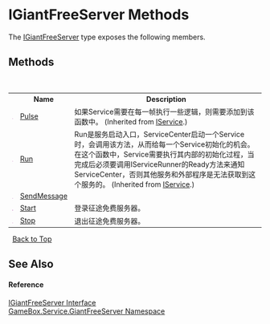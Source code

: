 # IGiantFreeServer Methods
 

The <a href="5669bb1b-4d22-a9dd-9b88-b96fab6ad2eb">IGiantFreeServer</a> type exposes the following members.


## Methods
&nbsp;<table><tr><th></th><th>Name</th><th>Description</th></tr><tr><td>![Public method](media/pubmethod.gif "Public method")</td><td><a href="0de9df42-d93d-7656-9d63-f570ec7a9b3f">Pulse</a></td><td>
如果Service需要在每一帧执行一些逻辑，则需要添加到该函数中。
 (Inherited from <a href="741e402f-9585-4b18-9dbb-3b6ef80bacae">IService</a>.)</td></tr><tr><td>![Public method](media/pubmethod.gif "Public method")</td><td><a href="f104f28f-e451-0c44-4c12-b6b05539fdd9">Run</a></td><td>
Run是服务启动入口，ServiceCenter启动一个Service时，会调用该方法，从而给每一个Service初始化的机会。 在这个函数中，Service需要执行其内部的初始化过程，当完成后必须要调用IServiceRunner的Ready方法来通知 ServiceCenter，否则其他服务和外部程序是无法获取到这个服务的。
 (Inherited from <a href="741e402f-9585-4b18-9dbb-3b6ef80bacae">IService</a>.)</td></tr><tr><td>![Public method](media/pubmethod.gif "Public method")</td><td><a href="0dec0cda-8163-af89-4a54-40de32c2a4a2">SendMessage</a></td><td></td></tr><tr><td>![Public method](media/pubmethod.gif "Public method")</td><td><a href="662ac7b9-52b5-b836-4ab5-f4636efae252">Start</a></td><td>
登录征途免费服务器。</td></tr><tr><td>![Public method](media/pubmethod.gif "Public method")</td><td><a href="8607de8b-7dc9-be21-d83c-7904c095aa09">Stop</a></td><td>
退出征途免费服务器。</td></tr></table>&nbsp;
<a href="#igiantfreeserver-methods">Back to Top</a>

## See Also


#### Reference
<a href="5669bb1b-4d22-a9dd-9b88-b96fab6ad2eb">IGiantFreeServer Interface</a><br /><a href="ffbbbfc0-ecaa-0963-067d-b25a51762eb7">GameBox.Service.GiantFreeServer Namespace</a><br />